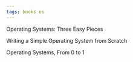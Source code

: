 ```yaml
---
tags: books os
---
```


Operating Systems: Three Easy Pieces

Writing a Simple Operating System from Scratch

Operating Systems, From 0 to 1 